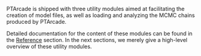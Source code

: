 PTArcade is shipped with three utility modules aimed at facilitating 
the creation of model files, as well as loading and analyzing the MCMC
chains produced by PTArcade. 

Detailed documentation for the content of these modules can be found in 
the [Reference][ref] section. In the next sections, we merely give a high-level overview
of these utility modules.

[ref]: ../reference/ptarcade/__init__
